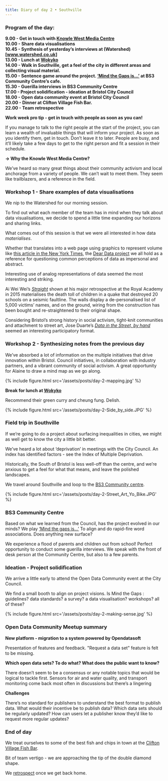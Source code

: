 ```yaml
---
title: Diary of day 2 • Southville
---
```


### Program of the day:

**9.00 - Get in touch with [Knowle West Media Centre](http://kwmc.org.uk/)**  
**10.00 - Share data visualisations**  
**10.45 - Synthesis of yesterday’s interviews at (Watershed)[www.watershed.co.uk]**  
**13.00 - Lunch at [Wokyko](http://www.woky.co/)**  
**14.00 - Walk in Southville, get a feel of the city in different areas and collecting visual material.**  
**15.00 - Sentence game around the project. [‘Mind the Gaps is…’](https://dtc-innovation.github.io/mind-the-gaps/2018/01/16/mind-the-gaps-is-workshop.html) at BS3 Community Centre’s cafe.**  
**15.30 - Guerilla interviews in BS3 Community Centre**  
**17.00 - Project solidification - ideation at Bristol City Council**  
**18.00 - Open data community event at Bristol City Council**  
**20.00 - Dinner at Clifton Village Fish Bar.**  
**22.00 - Team retrospective**  

**Work week pro tip - get in touch with people as soon as you can!**

If you manage to talk to the right people at the start of the project, you can learn a wealth of invaluable things that will inform your project.
As soon as you identify them, get in touch. Don’t leave it to later. 
People are busy, and it’ll likely take a few days to get to the right person and fit a session in their schedule.

**→ Why the Knowle West Media Centre?**

We’ve heard so many great things about their community activism and local anchorage from a variety of people. 
We can’t wait to meet them. They seem like trailblazers, and a reference in the field.

### Workshop 1 - Share examples of data visualisations

We nip to the Watershed for our morning session.

To find out what each member of the team has in mind when they talk about data visualisations, we decide to spend a little time expanding our horizons and sharing links.

What comes out of this session is that we were all interested in how data *materialises*. 

Whether that translates into a web page using graphics to represent volume like [this article in the New York Times](https://www.nytimes.com/interactive/2015/09/14/world/middleeast/syria-war-deaths.html), the [Dear Data project](http://www.dear-data.com/all) we all hold as a reference for questioning common perceptions of data as impersonal and abstract. 

Interesting use of analog representations of data seemed the most interesting and striking.

Ai Wei Wei’s [*Straight*](http://www.criticismism.com/2015/10/01/ai-weiwei-straight-2008-12/#sthash.Z0PZaVCr.dpbs) shown at his major retrospective at the Royal Academy in 2015 materialises the death toll of children in a quake that destroyed 20 schools on a seismic faultline. The walls display a de-personalised list of 5,000 victims’ names, and on the ground, wiring from the construction has been bought and re-straightened to their original shape.

Considering Bristol’s strong history in social activism, tight-knit communities and attachment to street art, Jose Duarte’s [*Data in the Street, by hand*](https://www.flickr.com/photos/joseduarteq/) seemed an interesting participatory format.

### Workshop 2 - Synthesizing notes from the previous day

We’ve absorbed a lot of information on the multiple initiatives that drive innovation within Bristol. Council initiatives, in collaboration with industry partners, and a vibrant community of social activism. A great opportunity for Alaine to draw a mind map as we go along.

{% include figure.html src='/assets/posts/day-2-mapping.jpg' %}

**Break for lunch at [Wokyko](http://www.woky.co/)**

Recommend their green curry and cheung fung. Delish.

{% include figure.html src='/assets/posts/day-2-Side_by_side.JPG' %}

### Field trip in Southville

If we’re going to do a project about surfacing inequalities in cities, we might as well get to know the city a little bit better.

We’ve heard a lot about ‘deprivation’ in meetings with the City Council. An index has identified factors - see the Index of Multiple Deprivation.

Historically, the South of Bristol is less well-off than the centre, and we’re anxious to get a feel for what that means, and leave the polished landscapes.

We travel around Southville and loop to the [BS3 Community centre](http://bs3community.org.uk/).

{% include figure.html src='/assets/posts/day-2-Street_Art_Yo_Bike.JPG' %}

### BS3 Community Centre

Based on what we learned from the Council, has the project evolved in our minds?
We play [‘Mind the gaps is…’](https://dtc-innovation.github.io/mind-the-gaps/2018/01/16/mind-the-gaps-is-workshop.html)
To align and do rapid-fire word associations. Does anything new surface?

We experience a flood of parents and children out from school!
Perfect opportunity to conduct some guerilla interviews.
We speak with the front of desk person at the Community Centre, but also to a few parents.

### Ideation - Project solidification

We arrive a little early to attend the Open Data Community event at the City Council.

We find a small booth to align on project visions.
Is Mind the Gaps : guidelines? data standards? a survey? a data visualisation? workshops? all of these?

{% include figure.html src='/assets/posts/day-2-making-sense.jpg' %}

### Open Data Community Meetup summary

**New platform - migration to a system powered by Opendatasoft**

Presentation of features and feedback. "Request a data set" feature is felt to be missing.

**Which open data sets? To do what? What does the public want to know?**

There doesn’t seem to be a consensus or any notable topics that would be logical to tackle first. Sensors for air and water quality, and transport monitoring come back most often in discussions but there’s a lingering 

**Challenges**

There’s no standard for publishers to understand the best format to publish data.
What would their incentive be to publish data?
Which data sets should be regularly updated? How can users let a publisher know they’d like to request more regular updates?

### End of day 

We treat ourselves to some of the best fish and chips in town at the [Clifton Village Fish Bar](www.cliftonvillagefishbar.co.uk).

Bit of team vertigo - we are approaching the tip of the double diamond shape.

We [retrospect](https://dtc-innovation.github.io/mind-the-gaps/2018/01/16/retrospective.html) once we get back home.

